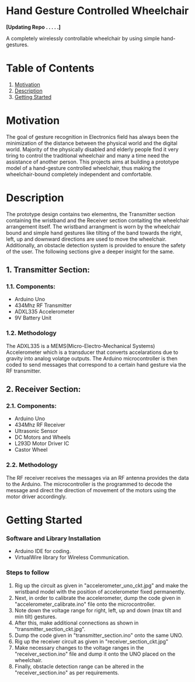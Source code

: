 # Hand Gesture Controlled Wheelchair

**[Updating Repo . . . . .]**

A completely wirelessly controllable wheelchair by using simple hand-gestures.

# Table of Contents

1. [Motivation](#motivation)  
2. [Description](#description)  
3. [Getting Started](#getting-started)
 
# Motivation

The goal of gesture recognition in Electronics field has always been the minimization of the distance between the physical world and the digital world.
Majority of the physically disabled and elderly people find it very tiring to control the traditional wheelchair and many a time need the assistance of another person. This projects aims at building a prototype model of a hand-gesture controlled wheelchair, thus making the wheelchair-bound completely independent and comfortable.

# Description
The prototype design contains two elementns, the Transmitter section containing the wristband and the Receiver section contaiting the wheelchair arrangement itself. The wristband arrangment is worn by the wheelchair bound and simple hand gestures like tilting of the band towards the right, left, up and downward directions are used to move the wheelchair. Additionally, an obstacle detection system is provided to ensure the safety of the user. The following sections give a deeper insight for the same.

## 1. Transmitter Section:

### 1.1. Components:
- Arduino Uno
- 434Mhz RF Transmitter
- ADXL335 Accelerometer
- 9V Battery Unit

### 1.2. Methodology
The ADXL335 is a MEMS(Micro-Electro-Mechanical Systems) Accelerometer which is a transducer that converts accelarations due to gravity into analog volatge outputs. The Arduino microcontroller is then coded to send messages that correspond to a certain hand gesture via the RF transmitter. 

## 2. Receiver Section:

### 2.1. Components:
- Arduino Uno
- 434Mhz RF Receiver
- Ultrasonic Sensor
- DC Motors and Wheels
- L293D Motor Driver IC
- Castor Wheel

### 2.2. Methodology
The RF receiver receives the messages via an RF antenna provides the data to the Arduino. The microcontroller is the programmed to decode the message and direct the direction of movement of the motors using the motor driver accordingly. 

# Getting Started
### Software and Library Installation
- Arduino IDE for coding.
- VirtualWire library for Wireless Communication.

### Steps to follow
1. Rig up the circuit as given in "accelerometer_uno_ckt.jpg" and make the wristband model with the position of accelerometer fixed permanently.
2. Next, in order to calibrate the accelerometer, dump the code given in "accelerometer_calibrate.ino" file onto the microcontroller.
3. Note down the voltage range for right, left, up and down (max tilt and min tilt) gestures.
4. After this, make additional connections as shown in "transmitter_section_ckt.jpg".
5. Dump the code given in "transmitter_section.ino" onto the same UNO.
6. Rig up the receiver circuit as given in "receiver_section_ckt.jpg"
7. Make necessary changes to the voltage ranges in the "receiver_section.ino" file and dump it onto the UNO placed on the wheelchair.
8. Finally, obstacle detection range can be altered in the "receiver_section.ino" as per requirements.



